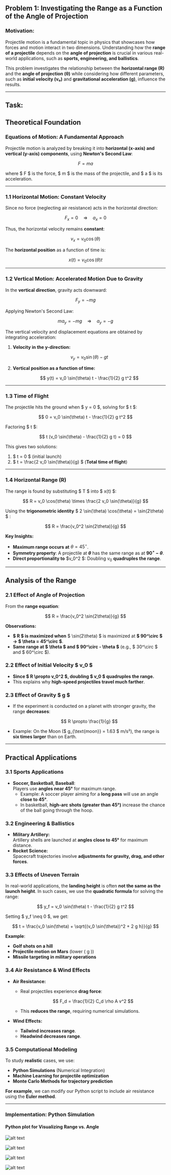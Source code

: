 ## Problem 1: Investigating the Range as a Function of the Angle of Projection

###  Motivation:
Projectile motion is a fundamental topic in physics that showcases how forces and motion interact in two dimensions. Understanding how the **range of a projectile** depends on the **angle of projection** is crucial in various real-world applications, such as **sports, engineering, and ballistics**.

This problem investigates the relationship between the **horizontal range (R)** and the **angle of projection (θ)** while considering how different parameters, such as **initial velocity (v₀)** and **gravitational acceleration (g)**, influence the results.

---

## Task:

## Theoretical Foundation

### **Equations of Motion: A Fundamental Approach**
Projectile motion is analyzed by breaking it into **horizontal (x-axis) and vertical (y-axis) components**, using **Newton's Second Law**:

$$
F = ma
$$

where $ F $ is the force, $ m $ is the mass of the projectile, and $ a $ is its acceleration.

---

### **1.1 Horizontal Motion: Constant Velocity**
Since no force (neglecting air resistance) acts in the horizontal direction:

$$
F_x = 0 \quad \Rightarrow \quad a_x = 0
$$

Thus, the horizontal velocity remains **constant**:

$$
v_x = v_0 \cos(\theta)
$$

The **horizontal position** as a function of time is:

$$
x(t) = v_0 \cos(\theta) t
$$

---

### **1.2 Vertical Motion: Accelerated Motion Due to Gravity**
In the **vertical direction**, gravity acts downward:

$$
F_y = -mg
$$

Applying Newton's Second Law:

$$
m a_y = -mg \quad \Rightarrow \quad a_y = -g
$$

The vertical velocity and displacement equations are obtained by integrating acceleration:

1. **Velocity in the y-direction:**

   $$
   v_y = v_0 \sin(\theta) - g t
   $$

2. **Vertical position as a function of time:**

   $$
   y(t) = v_0 \sin(\theta) t - \frac{1}{2} g t^2
   $$

---

### **1.3 Time of Flight**
The projectile hits the ground when $ y = 0 $, solving for $ t $:

$$
0 = v_0 \sin(\theta) t - \frac{1}{2} g t^2
$$

Factoring $ t $:

$$
t (v_0 \sin(\theta) - \frac{1}{2} g t) = 0
$$

This gives two solutions:

1. $ t = 0 $ (initial launch)
2. $ t = \frac{2 v_0 \sin(\theta)}{g} $ (**Total time of flight**)

---

### **1.4 Horizontal Range (R)**
The range is found by substituting $ T $ into $ x(t) $:

$$
R = v_0 \cos(\theta) \times \frac{2 v_0 \sin(\theta)}{g}
$$

Using the **trigonometric identity** $ 2 \sin(\theta) \cos(\theta) = \sin(2\theta) $ :

$$
R = \frac{v_0^2 \sin(2\theta)}{g}
$$

 **Key Insights:**
- **Maximum range occurs at** $\theta = 45^\circ$.
- **Symmetry property**: A projectile at **$\theta$** has the same range as at **$90^\circ - \theta$**.
- **Direct proportionality to** $v_0^2 $: Doubling $v_0$ **quadruples the range**.

---

## Analysis of the Range

### **2.1 Effect of Angle of Projection**
From the **range equation**:

$$
R = \frac{v_0^2 \sin(2\theta)}{g}
$$

 **Observations:**
- **$ R $ is maximized when** $ \sin(2\theta) $ is maximized at **$ 90^\circ $ → $ \theta = 45^\circ $**.
- **Same range at $ \theta $ and $ 90^\circ - \theta $** (e.g., $ 30^\circ $ and $ 60^\circ $).

### **2.2 Effect of Initial Velocity $ v_0 $**
- **Since $ R \propto v_0^2 $, doubling $ v_0 $ quadruples the range.**
- This explains why **high-speed projectiles travel much farther**.

### **2.3 Effect of Gravity $ g $**
- If the experiment is conducted on a planet with stronger gravity, the range **decreases**:

  $$
  R \propto \frac{1}{g}
  $$

- Example: On the Moon ($ g_{\text{moon}} = 1.63 $ m/s²), the range is **six times larger** than on Earth.

---

## Practical Applications

### **3.1 Sports Applications**
- **Soccer, Basketball, Baseball**:  
  Players use **angles near 45°** for maximum range.  
  - Example: A soccer player aiming for a **long pass** will use an angle **close to 45°**.
  - In basketball, **high-arc shots (greater than 45°)** increase the chance of the ball going through the hoop.

### **3.2 Engineering & Ballistics**
- **Military Artillery:**  
  Artillery shells are launched at **angles close to 45°** for maximum distance.
- **Rocket Science:**  
  Spacecraft trajectories involve **adjustments for gravity, drag, and other forces**.

### **3.3 Effects of Uneven Terrain**
In real-world applications, the **landing height** is often **not the same as the launch height**. In such cases, we use the **quadratic formula** for solving the range:

$$
y_f = v_0 \sin(\theta) t - \frac{1}{2} g t^2
$$

Setting $ y_f \neq 0 $, we get:

$$
t = \frac{v_0 \sin(\theta) + \sqrt{(v_0 \sin(\theta))^2 + 2 g h}}{g}
$$

 **Example**:  
- **Golf shots on a hill**  
- **Projectile motion on Mars** (lower \( g \))  
- **Missile targeting in military operations**  

### **3.4 Air Resistance & Wind Effects**
- **Air Resistance:**  
  - Real projectiles experience **drag force**:  

    $$
    F_d = \frac{1}{2} C_d \rho A v^2
    $$

  - This **reduces the range**, requiring numerical simulations.
  
- **Wind Effects:**  
  - **Tailwind increases range**.
  - **Headwind decreases range**.

### **3.5 Computational Modeling**
To study **realistic** cases, we use:
- **Python Simulations** (Numerical Integration)
- **Machine Learning for projectile optimization**
- **Monte Carlo Methods for trajectory prediction**

**For example**, we can modify our Python script to include air resistance using the **Euler method**.

---

### Implementation: Python Simulation

#### **Python plot for Visualizing Range vs. Angle**
![alt text](image.png)

![alt text](image-1.png)

![alt text](image-2.png)

![alt text](image-4.png)